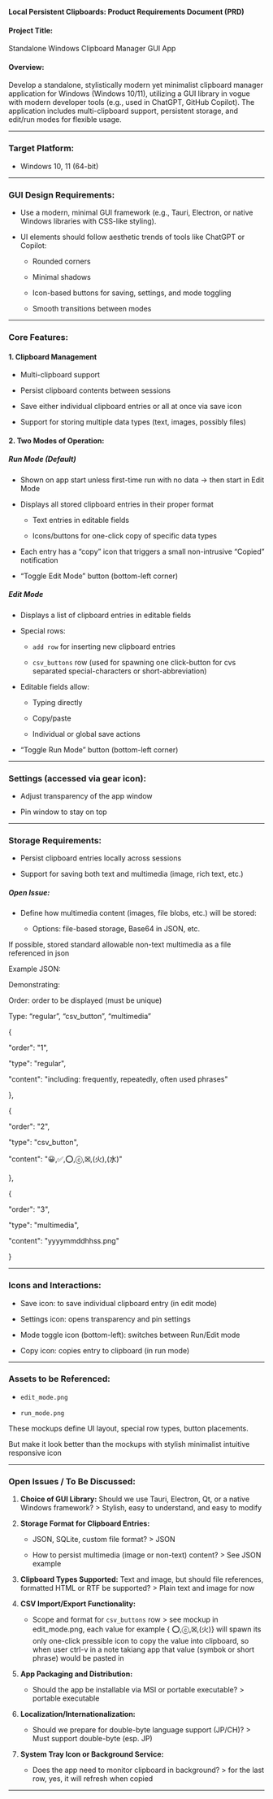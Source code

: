 **Local Persistent Clipboards:  Product Requirements Document (PRD)**

#### **Project Title:**

Standalone Windows Clipboard Manager GUI App

#### **Overview:**

Develop a standalone, stylistically modern yet minimalist clipboard manager application for Windows (Windows 10/11), utilizing a GUI library in vogue with modern developer tools (e.g., used in ChatGPT, GitHub Copilot). The application includes multi-clipboard support, persistent storage, and edit/run modes for flexible usage.

---

### **Target Platform:**

* Windows 10, 11 (64-bit)

---

### **GUI Design Requirements:**

* Use a modern, minimal GUI framework (e.g., Tauri, Electron, or native Windows libraries with CSS-like styling).

* UI elements should follow aesthetic trends of tools like ChatGPT or Copilot:

  * Rounded corners

  * Minimal shadows

  * Icon-based buttons for saving, settings, and mode toggling

  * Smooth transitions between modes

---

### **Core Features:**

#### **1\. Clipboard Management**

* Multi-clipboard support

* Persist clipboard contents between sessions

* Save either individual clipboard entries or all at once via save icon

* Support for storing multiple data types (text, images, possibly files)

#### **2\. Two Modes of Operation:**

##### **Run Mode (Default)**

* Shown on app start unless first-time run with no data → then start in Edit Mode

* Displays all stored clipboard entries in their proper format

  * Text entries in editable fields

  * Icons/buttons for one-click copy of specific data types

* Each entry has a “copy” icon that triggers a small non-intrusive “Copied” notification

* “Toggle Edit Mode” button (bottom-left corner)

##### **Edit Mode**

* Displays a list of clipboard entries in editable fields

* Special rows:

  * `add row` for inserting new clipboard entries

  * `csv_buttons` row (used for spawning  one click-button  for cvs separated special-characters or short-abbreviation)

* Editable fields allow:

  * Typing directly

  * Copy/paste

  * Individual or global save actions

* “Toggle Run Mode” button (bottom-left corner)

---

### **Settings (accessed via gear icon):**

* Adjust transparency of the app window

* Pin window to stay on top

---

### **Storage Requirements:**

* Persist clipboard entries locally across sessions

* Support for saving both text and multimedia (image, rich text, etc.)

##### **Open Issue:**

* Define how multimedia content (images, file blobs, etc.) will be stored:

  * Options: file-based storage, Base64 in JSON, etc.

If possible, stored standard allowable non-text multimedia as a file referenced in json

Example JSON: 

Demonstrating: 

Order: order to be displayed (must be unique)

Type:  “regular”, “csv\_button”, “multimedia”

{

  "order": "1",

  "type": "regular",

  "content": "including: frequently, repeatedly, often used phrases"

},

{

  "order": "2",

  "type": "csv\_button",

  "content": "😀,✅,⭕,ⓒ,☒,(火),(水)"

},

{

  "order": "3",

  "type": "multimedia",

  "content": "yyyymmddhhss.png"

}

---

### **Icons and Interactions:**

* Save icon: to save individual clipboard entry (in edit mode)

* Settings icon: opens transparency and pin settings

* Mode toggle icon (bottom-left): switches between Run/Edit mode

* Copy icon: copies entry to clipboard (in run mode)

---

### **Assets to be Referenced:**

* `edit_mode.png`

* `run_mode.png`

These mockups define UI layout, special row types, button placements.

But make it look better than the mockups with stylish minimalist intuitive responsive icon

---

### **Open Issues / To Be Discussed:**

1. **Choice of GUI Library:** Should we use Tauri, Electron, Qt, or a native Windows framework? \> Stylish, easy to understand, and easy to modify

2. **Storage Format for Clipboard Entries:**

   * JSON, SQLite, custom file format? \> JSON

   * How to persist multimedia (image or non-text) content? \> See JSON example

3. **Clipboard Types Supported:** Text and image, but should file references, formatted HTML or RTF be supported? \> Plain text and image for now

4. **CSV Import/Export Functionality:**

   * Scope and format for `csv_buttons` row \> see mockup in edit\_mode.png, each value for example { ⭕,ⓒ,☒,(火)} will spawn its only one-click pressible icon to copy the value into clipboard, so when user ctrl-v in a note takiang app that value (symbok or short phrase) would be pasted in

5. **App Packaging and Distribution:**

   * Should the app be installable via MSI or portable executable? \> portable executable

6. **Localization/Internationalization:**

   * Should we prepare for double-byte language support (JP/CH)? \> Must support double-byte (esp. JP)

7. **System Tray Icon or Background Service:**

   * Does the app need to monitor clipboard in background? \> for the last row, yes, it will refresh when copied

---

